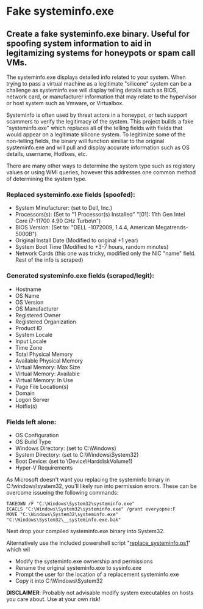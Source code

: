 # Fake systeminfo.exe

## Create a fake systeminfo.exe binary. Useful for spoofing system information to aid in legitamizing systems for honeypots or spam call VMs.

The systeminfo.exe displays detailed info related to your system. When trying to pass a virtual machine as a legitimate "silicone" system can be a challenge as systeminfo.exe will display telling details such as BIOS, network card, or manufacturer information that may relate to the hypervisor or host system such as Vmware, or Virtualbox. 

Systeminfo is often used by threat actors in a honeypot, or tech support scammers to verify the legitimacy of the system. This project builds a fake "systeminfo.exe" which replaces all of the telling fields with fields that would appear on a legitimate silicone system. To legitimize some of the non-telling fields, the binary will function similiar to the original systeminfo.exe and will pull and display accurate information such as OS details, username, Hotfixes, etc. 

There are many other ways to determine the system type such as registery values or using WMI queries, however this addresses one common method of determining the system type. 

### Replaced systeminfo.exe fields (spoofed):
* System Minufacturer: (set to Dell, Inc.)
* Processors(s): (Set to "1 Processor(s) Installed"
		"[01]: 11th Gen Intel Core i7-11700 4.90 GHz Turbo\n")
* BIOS Version: (Set to: "DELL -1072009, 1.4.4, American Megatrends-5000B")
* Original Install Date (Modified to original +1 year)
* System Boot Time (Modified to +3-7 hours, random minutes)
* Network Cards (this one was tricky, modified only the NIC "name" field. Rest of the info is scraped)

### Generated systeminfo.exe fields (scraped/legit):
* Hostname
* OS Name
* OS Version
* OS Manufacturer
* Registered Owner
* Registered Organization
* Product ID
* System Locale
* Input Locale
* Time Zone
* Total Physical Memory
* Available Physical Memory
* Virtual Memory: Max Size
* Virtual Memory: Available
* Virtual Memory: In Use
* Page File Location(s)
* Domain
* Logon Server
* Hotfix(s)

### Fields left alone:
* OS Configuration
* OS Build Type
* Windows Directory: (set to C:\Windows)
* System Directory: (set to C:\Windows\System32)
* Boot Device: (set to \Device\HarddiskVolume1)
* Hyper-V Requirements

As Microsoft doesn't want you replacing the systeminfo binary in C:\windows\system32\, you'll likely run into permission errors. These can be overcome issueing the following commands:

```batch
TAKEOWN /F "C:\Windows\System32\systeminfo.exe"
ICACLS "C:\Windows\System32\systeminfo.exe" /grant everyopne:F
MOVE "C:\Windows\System32\systeminfo.exe" "C:\Windows\System32\__systeminfo.exe.bak"
```
Next drop your compiled systeminfo.exe binary into System32. 

Alternatively use the included powershell script "[replace_systeminfo.ps1](https://github.com/bobby-tablez/fake_systeminfo/blob/main/replace_systeminfo.ps1)" which wil

* Modify the systeminfo.exe ownership and permissions
* Rename the original systeminfo.exe to sysinfo.exe
* Prompt the user for the location of a replacement systeminfo.exe
* Copy it into C:\Windows\System32

**DISCLAIMER**: Probably not advisable modify system executables on hosts you care about. Use at your own risk!
